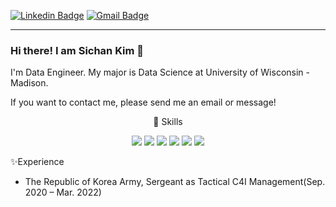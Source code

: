 [![Linkedin Badge](https://img.shields.io/badge/-LinkedIn-blue?style=flat-square&logo=Linkedin&logoColor=white&link=https://www.linkedin.com/in/sichan-kim-6584741a4/)](https://www.linkedin.com/in/sichan-kim-6584741a4/)  [![Gmail Badge](https://img.shields.io/badge/Gmail-d14836?style=flat-square&logo=Gmail&logoColor=white&link=mailto:sikim1080@gmail.com)](mailto:sikim1080@gmail.com)
- - -
### Hi there! I am Sichan Kim 👋
I'm Data Engineer.
My major is Data Science at University of Wisconsin - Madison.


If you want to contact me, please send me an email or message!       <p>       </p>






<div align="center">

🔭 Skills



<img src="https://img.shields.io/badge/Python-3776AB?style=for-the-badge&logo=Python&logoColor=white">  <img src="https://img.shields.io/badge/Eclipse IDE-2C2255?style=for-the-badge&logo=Eclipse IDE&logoColor=white">  <img src="https://img.shields.io/badge/PostgreSQL-4169E1?style=for-the-badge&logo=PostgreSQL&logoColor=white">  <img src="https://img.shields.io/badge/MYSQL-4479A1?style=for-the-badge&logo=MySQL&logoColor=white">  <img src="https://img.shields.io/badge/Tableau-E97627?style=for-the-badge&logo=Tableau&logoColor=white">  <img src="https://img.shields.io/badge/Amazon EC2-FF9900?style=for-the-badge&logo=Amazon EC2&logoColor=white">
</div>                  






✨Experience
- The Republic of Korea Army, Sergeant as Tactical C4I Management(Sep. 2020 – Mar. 2022)


